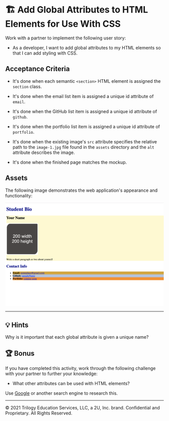 # 🏗️ Add Global Attributes to HTML Elements for Use With CSS

Work with a partner to implement the following user story:

- As a developer, I want to add global attributes to my HTML elements so that I can add styling with CSS.

## Acceptance Criteria

- It's done when each semantic `<section>` HTML element is assigned the `section` class.

- It's done when the email list item is assigned a unique id attribute of `email`.

- It's done when the GitHub list item is assigned a unique id attribute of `github`.

- It's done when the portfolio list item is assigned a unique id attribute of `portfolio`.

- It's done when the existing image's `src` attribute specifies the relative path to the `image-1.jpg` file found in the `assets` directory and the `alt` attribute describes the image.

- It's done when the finished page matches the mockup.

## Assets

The following image demonstrates the web application's appearance and functionality:

![The portfolio page features headings in blue text, rounded corners on the image placeholder, and various background colors.](./assets/image-1.png)

---

## 💡 Hints

Why is it important that each global attribute is given a unique name?

## 🏆 Bonus

If you have completed this activity, work through the following challenge with your partner to further your knowledge:

- What other attributes can be used with HTML elements?

Use [Google](https://www.google.com) or another search engine to research this.

---

© 2021 Trilogy Education Services, LLC, a 2U, Inc. brand. Confidential and Proprietary. All Rights Reserved.
